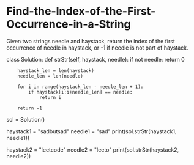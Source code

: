 # Find-the-Index-of-the-First-Occurrence-in-a-String
Given two strings needle and haystack, return the index of the first occurrence of needle in haystack, or -1 if needle is not part of haystack.

class Solution:
    def strStr(self, haystack, needle):
        if not needle:
            return 0

        haystack_len = len(haystack)
        needle_len = len(needle)

        for i in range(haystack_len - needle_len + 1):
            if haystack[i:i+needle_len] == needle:
                return i

        return -1


sol = Solution()

haystack1 = "sadbutsad"
needle1 = "sad"
print(sol.strStr(haystack1, needle1))  

haystack2 = "leetcode"
needle2 = "leeto"
print(sol.strStr(haystack2, needle2))  

